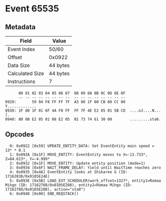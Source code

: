 # Event 65535

## Metadata

| Field           | Value    |
|-----------------|----------|
| Event Index     | 50/60    |
| Offset          | 0x0922   |
| Data Size       | 44 bytes |
| Calculated Size | 44 bytes |
| Instructions    | 7        |

```
      00 01 02 03 04 05 06 07  08 09 0A 0B 0C 0D 0E 0F
      -- -- -- -- -- -- -- --  -- -- -- -- -- -- -- --
0920:       59 04 F8 FF FF 7F  A3 80 1F 00 CB 80 CC 80    Y.............
0930: 1F 80 1F 01 6F 4A F8 FF  FF 7F 4E E2 05 01 5B CD  ....oJ....N...[.
0940: 80 08 E2 05 01 08 E2 05  01 73 74 61 30 00        .........sta0.  
```

## Opcodes

```
  0: 0x0922 [0x59] UPDATE_ENTITY_DATA: Set EventEntity main speed = 13* * 0.1
  1: 0x092A [0x1F] MOVE_ENTITY: EventEntity moves to X=-13.733*, Z=84.623*, Y=-4.999*
  2: 0x0932 [0x1F] MOVE_ENTITY: Update entity position (mode=1)
  3: 0x0934 [0x6F] WAIT_FRAME_DELAY: Yield until WaitTime reaches zero
  4: 0x0935 [0x4A] EventEntity looks at Shikaree G (ID: 17162830/0x0105E24E)
  5: 0x093E [0x5B] LOAD_EXT_SCHEDULER(work_offset=1327*, entity1=Romaa Mihgo (ID: 17162760/0x0105E208), entity2=Romaa Mihgo (ID: 17162760/0x0105E208), action="sta0")
  6: 0x094D [0x00] END_REQSTACK()
```
